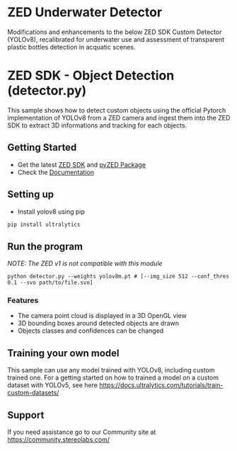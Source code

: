 # ZED Underwater Detector

Modifications and enhancements to the below ZED SDK Custom Detector (YOLOv8), recalibrated for underwater use and assessment of transparent plastic bottles detection in acquatic scenes. 

# ZED SDK - Object Detection (detector.py)

This sample shows how to detect custom objects using the official Pytorch implementation of YOLOv8 from a ZED camera and ingest them into the ZED SDK to extract 3D informations and tracking for each objects.

## Getting Started

 - Get the latest [ZED SDK](https://www.stereolabs.com/developers/release/) and [pyZED Package](https://www.stereolabs.com/docs/app-development/python/install/)
 - Check the [Documentation](https://www.stereolabs.com/docs/object-detection/custom-od/)

## Setting up

 - Install yolov8 using pip

```sh
pip install ultralytics
```

## Run the program

*NOTE: The ZED v1 is not compatible with this module*

```
python detector.py --weights yolov8m.pt # [--img_size 512 --conf_thres 0.1 --svo path/to/file.svo]
```

### Features

 - The camera point cloud is displayed in a 3D OpenGL view
 - 3D bounding boxes around detected objects are drawn
 - Objects classes and confidences can be changed

## Training your own model

This sample can use any model trained with YOLOv8, including custom trained one. For a getting started on how to trained a model on a custom dataset with YOLOv5, see here https://docs.ultralytics.com/tutorials/train-custom-datasets/

## Support


If you need assistance go to our Community site at https://community.stereolabs.com/
